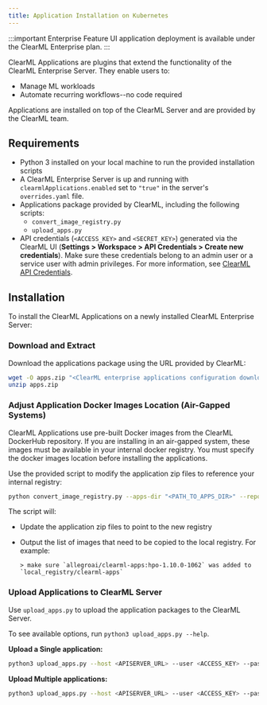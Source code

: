 ```yaml
---
title: Application Installation on Kubernetes
---
```


:::important Enterprise Feature
UI application deployment is available under the ClearML Enterprise plan.
:::

ClearML Applications are plugins that extend the functionality of the ClearML Enterprise Server. They enable users 
to: 
* Manage ML workloads 
* Automate recurring workflows--no code required

Applications are installed on top of the ClearML Server and are provided by the ClearML team.

## Requirements

- Python 3 installed on your local machine to run the provided installation scripts
- A ClearML Enterprise Server is up and running with `clearmlApplications.enabled` set to `"true"` in the server's `overrides.yaml` file.
- Applications package provided by ClearML, including the following scripts:
  - `convert_image_registry.py`
  - `upload_apps.py`
- API credentials (`<ACCESS_KEY>` and `<SECRET_KEY>`) generated via 
  the ClearML UI (**Settings > Workspace > API Credentials > Create new credentials**). Make sure these credentials 
  belong to an admin user or a service user with admin privileges. For more information, see [ClearML API Credentials](../../webapp/settings/webapp_settings_profile.md#clearml-api-credentials). 

## Installation

To install the ClearML Applications on a newly installed ClearML Enterprise Server: 

### Download and Extract

Download the applications package using the URL provided by ClearML:

```bash
wget -O apps.zip "<ClearML enterprise applications configuration download url>"
unzip apps.zip
```

### Adjust Application Docker Images Location (Air-Gapped Systems)

ClearML Applications use pre-built Docker images from the ClearML DockerHub repository. If you are 
installing in an air-gapped system, these images must be available in your internal docker registry. You must specify 
the docker images location before installing the applications.

Use the provided script to modify the application zip files to reference your internal registry:

```bash
python convert_image_registry.py --apps-dir "<PATH_TO_APPS_DIR>" --repo <LOCAL_REGISTRY>/clearml-apps
```

The script will:
* Update the application zip files to point to the new registry
* Output the list of images that need to be copied to the local registry. For example:

   ```
   > make sure `allegroai/clearml-apps:hpo-1.10.0-1062` was added to `local_registry/clearml-apps`
   ```

### Upload Applications to ClearML Server

Use `upload_apps.py` to upload the application packages to the ClearML Server.

To see available options, run `python3 upload_apps.py --help`.

**Upload a Single application:**

```bash
python3 upload_apps.py --host <APISERVER_URL> --user <ACCESS_KEY> --password <SECRET_KEY> --files "YOUR_APP.zip"
```

**Upload Multiple applications:**

```bash
python3 upload_apps.py --host <APISERVER_URL> --user <ACCESS_KEY> --password <SECRET_KEY> --dir "<PATH_TO_APPS_DIR>" -ml
```